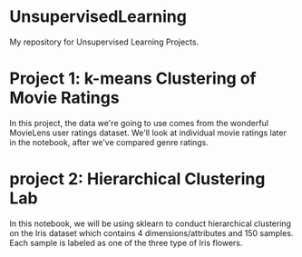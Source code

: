 # UnsupervisedLearning
My repository for Unsupervised Learning Projects.

# Project 1: k-means Clustering of Movie Ratings
 In this project, the data we're going to use comes from the wonderful MovieLens user ratings dataset. We'll look at individual movie ratings later in the notebook, after we've compared genre ratings.

# project 2: Hierarchical Clustering Lab
In this notebook, we will be using sklearn to conduct hierarchical clustering on the Iris dataset which contains 4 dimensions/attributes and 150 samples. Each sample is labeled as one of the three type of Iris flowers.
